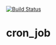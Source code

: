 [![Build Status](https://travis-ci.org/shahar188/cron_job.svg)](https://travis-ci.org/shahar188/cron_job)


# cron_job
